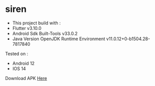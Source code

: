 # siren

- This project build with :
- Flutter v3.10.0
- Android Sdk Built-Tools v33.0.2
- Java Version OpenJDK Runtime Environment v11.0.12+0-b1504.28-7817840

Tested on :

- Android 12
- IOS 14

Download APK <a href="https://drive.google.com/file/d/1rJGuOxDoB0v9OwjrHMDNEpDfr3TQCXmO/view?usp=share_link">Here</a>
